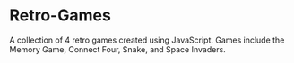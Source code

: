 # Retro-Games
A collection of 4 retro games created using JavaScript. Games include the Memory Game, Connect Four, Snake, and Space Invaders.
